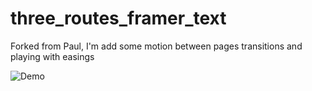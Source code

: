 # three_routes_framer_text
Forked from Paul, I'm add some motion between pages transitions and playing with easings

![Demo](public/routes-3d-obj.gif)